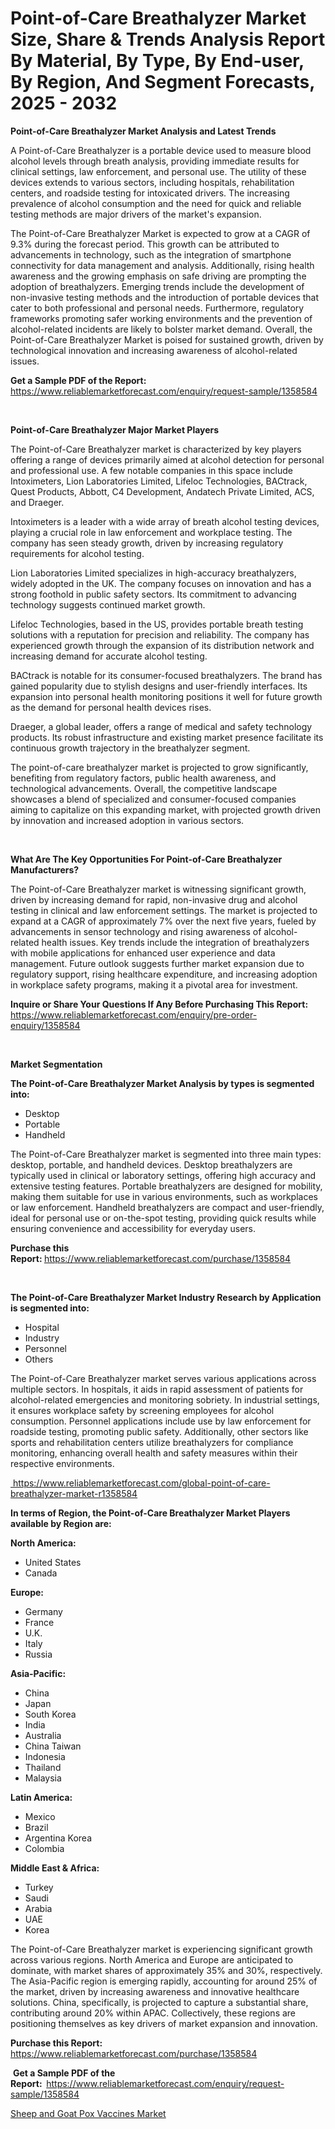 <p><h1>Point-of-Care Breathalyzer Market Size, Share & Trends Analysis Report By Material, By Type, By End-user, By Region, And Segment Forecasts, 2025 - 2032</h1></p><p><strong>Point-of-Care Breathalyzer Market Analysis and Latest Trends</strong></p>
<p><p>A Point-of-Care Breathalyzer is a portable device used to measure blood alcohol levels through breath analysis, providing immediate results for clinical settings, law enforcement, and personal use. The utility of these devices extends to various sectors, including hospitals, rehabilitation centers, and roadside testing for intoxicated drivers. The increasing prevalence of alcohol consumption and the need for quick and reliable testing methods are major drivers of the market's expansion.</p><p>The Point-of-Care Breathalyzer Market is expected to grow at a CAGR of 9.3% during the forecast period. This growth can be attributed to advancements in technology, such as the integration of smartphone connectivity for data management and analysis. Additionally, rising health awareness and the growing emphasis on safe driving are prompting the adoption of breathalyzers. Emerging trends include the development of non-invasive testing methods and the introduction of portable devices that cater to both professional and personal needs. Furthermore, regulatory frameworks promoting safer working environments and the prevention of alcohol-related incidents are likely to bolster market demand. Overall, the Point-of-Care Breathalyzer Market is poised for sustained growth, driven by technological innovation and increasing awareness of alcohol-related issues.</p></p>
<p><strong>Get a Sample PDF of the Report:&nbsp;</strong> <a href="https://www.reliablemarketforecast.com/enquiry/request-sample/1358584?utm_campaign=2810&utm_medium=2&utm_source=Github&utm_content=ia&utm_term=22032025&utm_id=point-of-care-breathalyzer">https://www.reliablemarketforecast.com/enquiry/request-sample/1358584</a></p>
<p>&nbsp;</p>
<p><strong>Point-of-Care Breathalyzer Major Market Players</strong></p>
<p><p>The Point-of-Care Breathalyzer market is characterized by key players offering a range of devices primarily aimed at alcohol detection for personal and professional use. A few notable companies in this space include Intoximeters, Lion Laboratories Limited, Lifeloc Technologies, BACtrack, Quest Products, Abbott, C4 Development, Andatech Private Limited, ACS, and Draeger.</p><p>Intoximeters is a leader with a wide array of breath alcohol testing devices, playing a crucial role in law enforcement and workplace testing. The company has seen steady growth, driven by increasing regulatory requirements for alcohol testing.</p><p>Lion Laboratories Limited specializes in high-accuracy breathalyzers, widely adopted in the UK. The company focuses on innovation and has a strong foothold in public safety sectors. Its commitment to advancing technology suggests continued market growth.</p><p>Lifeloc Technologies, based in the US, provides portable breath testing solutions with a reputation for precision and reliability. The company has experienced growth through the expansion of its distribution network and increasing demand for accurate alcohol testing.</p><p>BACtrack is notable for its consumer-focused breathalyzers. The brand has gained popularity due to stylish designs and user-friendly interfaces. Its expansion into personal health monitoring positions it well for future growth as the demand for personal health devices rises.</p><p>Draeger, a global leader, offers a range of medical and safety technology products. Its robust infrastructure and existing market presence facilitate its continuous growth trajectory in the breathalyzer segment.</p><p>The point-of-care breathalyzer market is projected to grow significantly, benefiting from regulatory factors, public health awareness, and technological advancements. Overall, the competitive landscape showcases a blend of specialized and consumer-focused companies aiming to capitalize on this expanding market, with projected growth driven by innovation and increased adoption in various sectors.</p></p>
<p>&nbsp;</p>
<p><strong>What Are The Key Opportunities For Point-of-Care Breathalyzer Manufacturers?</strong></p>
<p><p>The Point-of-Care Breathalyzer market is witnessing significant growth, driven by increasing demand for rapid, non-invasive drug and alcohol testing in clinical and law enforcement settings. The market is projected to expand at a CAGR of approximately 7% over the next five years, fueled by advancements in sensor technology and rising awareness of alcohol-related health issues. Key trends include the integration of breathalyzers with mobile applications for enhanced user experience and data management. Future outlook suggests further market expansion due to regulatory support, rising healthcare expenditure, and increasing adoption in workplace safety programs, making it a pivotal area for investment.</p></p>
<p><strong>Inquire or Share Your Questions If Any Before Purchasing This Report:</strong> <a href="https://www.reliablemarketforecast.com/enquiry/pre-order-enquiry/1358584?utm_campaign=2810&utm_medium=2&utm_source=Github&utm_content=ia&utm_term=22032025&utm_id=point-of-care-breathalyzer">https://www.reliablemarketforecast.com/enquiry/pre-order-enquiry/1358584</a></p>
<p>&nbsp;</p>
<p><strong>Market Segmentation</strong></p>
<p><strong>The Point-of-Care Breathalyzer Market Analysis by types is segmented into:</strong></p>
<p><ul><li>Desktop</li><li>Portable</li><li>Handheld</li></ul></p>
<p><p>The Point-of-Care Breathalyzer market is segmented into three main types: desktop, portable, and handheld devices. Desktop breathalyzers are typically used in clinical or laboratory settings, offering high accuracy and extensive testing features. Portable breathalyzers are designed for mobility, making them suitable for use in various environments, such as workplaces or law enforcement. Handheld breathalyzers are compact and user-friendly, ideal for personal use or on-the-spot testing, providing quick results while ensuring convenience and accessibility for everyday users.</p></p>
<p><strong>Purchase this Report:&nbsp;</strong><a href="https://www.reliablemarketforecast.com/purchase/1358584?utm_campaign=2810&utm_medium=2&utm_source=Github&utm_content=ia&utm_term=22032025&utm_id=point-of-care-breathalyzer">https://www.reliablemarketforecast.com/purchase/1358584</a></p>
<p>&nbsp;</p>
<p><strong>The Point-of-Care Breathalyzer Market Industry Research by Application is segmented into:</strong></p>
<p><ul><li>Hospital</li><li>Industry</li><li>Personnel</li><li>Others</li></ul></p>
<p><p>The Point-of-Care Breathalyzer market serves various applications across multiple sectors. In hospitals, it aids in rapid assessment of patients for alcohol-related emergencies and monitoring sobriety. In industrial settings, it ensures workplace safety by screening employees for alcohol consumption. Personnel applications include use by law enforcement for roadside testing, promoting public safety. Additionally, other sectors like sports and rehabilitation centers utilize breathalyzers for compliance monitoring, enhancing overall health and safety measures within their respective environments.</p></p>
<p><a href="https://www.reliablemarketforecast.com/global-point-of-care-breathalyzer-market-r1358584?utm_campaign=2810&utm_medium=2&utm_source=Github&utm_content=ia&utm_term=22032025&utm_id=point-of-care-breathalyzer">&nbsp;https://www.reliablemarketforecast.com/global-point-of-care-breathalyzer-market-r1358584</a></p>
<p><strong>In terms of Region, the Point-of-Care Breathalyzer Market Players available by Region are:</strong></p>
<p>
    <p> <strong> North America: </strong>
        <ul>
            <li>United States</li>
            <li>Canada</li>
        </ul>
        </p> 
    <p> <strong> Europe: </strong>
        <ul>
            <li>Germany</li>
            <li>France</li>
            <li>U.K.</li>
            <li>Italy</li>
            <li>Russia</li>
        </ul>
        </p> 
    <p> <strong> Asia-Pacific: </strong>
        <ul>
            <li>China</li>
            <li>Japan</li>
            <li>South Korea</li>
            <li>India</li>
            <li>Australia</li>
            <li>China Taiwan</li>
            <li>Indonesia</li>
            <li>Thailand</li>
            <li>Malaysia</li>
        </ul>
        </p> 
    <p> <strong> Latin America: </strong>
        <ul>
            <li>Mexico</li>
            <li>Brazil</li>
            <li>Argentina Korea</li>
            <li>Colombia</li>
        </ul>
        </p> 
    <p> <strong> Middle East & Africa: </strong>
        <ul>
            <li>Turkey</li>
            <li>Saudi</li>
            <li>Arabia</li>
            <li>UAE</li>
            <li>Korea</li>
        </ul>
    </p>
    </p>
<p><p>The Point-of-Care Breathalyzer market is experiencing significant growth across various regions. North America and Europe are anticipated to dominate, with market shares of approximately 35% and 30%, respectively. The Asia-Pacific region is emerging rapidly, accounting for around 25% of the market, driven by increasing awareness and innovative healthcare solutions. China, specifically, is projected to capture a substantial share, contributing around 20% within APAC. Collectively, these regions are positioning themselves as key drivers of market expansion and innovation.</p></p>
<p><strong>Purchase this Report: </strong><a href="https://www.reliablemarketforecast.com/purchase/1358584?utm_campaign=2810&utm_medium=2&utm_source=Github&utm_content=ia&utm_term=22032025&utm_id=point-of-care-breathalyzer">https://www.reliablemarketforecast.com/purchase/1358584</a></p>
<p>&nbsp;<strong>Get a Sample PDF of the Report:&nbsp;&nbsp;</strong><a href="https://www.reliablemarketforecast.com/enquiry/request-sample/1358584?utm_campaign=2810&utm_medium=2&utm_source=Github&utm_content=ia&utm_term=22032025&utm_id=point-of-care-breathalyzer">https://www.reliablemarketforecast.com/enquiry/request-sample/1358584</a></p>
<p><strong></strong></p>
<p><p><a href="https://github.com/penecorodz74/Market-Research-Report-List-1/blob/main/sheep-and-goat-pox-vaccines-market.md?utm_campaign=2810&utm_medium=2&utm_source=Github&utm_content=ia&utm_term=22032025&utm_id=point-of-care-breathalyzer">Sheep and Goat Pox Vaccines Market</a></p></p>
